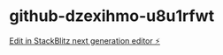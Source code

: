 # github-dzexihmo-u8u1rfwt

[Edit in StackBlitz next generation editor ⚡️](https://stackblitz.com/~/github.com/Younis2021/github-dzexihmo-u8u1rfwt)